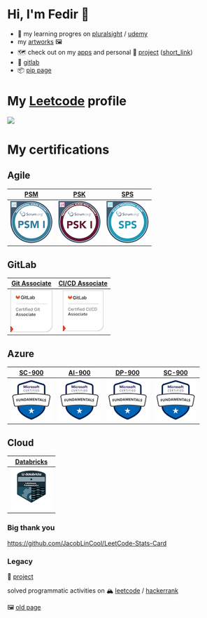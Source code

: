 # Hi, I'm Fedir 👋

- 🎯 my learning progres on [pluralsight](https://app.pluralsight.com/profile/fedir-tymoshchuk) / [udemy](https://www.udemy.com/user/fedir-tymoshchuk/)
- my [artworks](https://ftymoshchuk.gitlab.io/art-page/public/) 🖼
- 🗺 check out on my [apps](https://apps.apple.com/us/developer/fedir-tymoshchuk/id1527457002) and personal 🐝 [project](https://experimental-python-nature.azurewebsites.net)  ([short_link](https://shorturl.at/y5LmM))
- 🦊 [gitlab](https://gitlab.com/ftymoshchuk)
- 📦 [pip page](https://pypi.org/user/fedirek/)

# My [Leetcode](https://leetcode.com/u/fedirek/) profile
![](https://leetcard.jacoblin.cool/fedirek?ext=heatmap)

# My certifications

## Agile

| [PSM](https://www.credly.com/badges/afe10666-81f1-46b0-9dcb-6ea7f93c656b/public_url) | [PSK](https://www.credly.com/badges/944ee8d5-6994-492d-9a23-732cca9918e4/public_url) | [SPS](https://www.credly.com/badges/6ee7570d-37e8-42c7-8494-3eb525d1c4b3/public_url) |
| :----: | :----: | :---: |
| ![PSM](assets/agile/professional-scrum-master-i-psm-i.png) | ![PSK](assets/agile/professional-scrum-with-kanban-i-psk-i.png) | ![SPS](assets/agile/scaled-professional-scrum-sps.png)|

## GitLab

| [Git Associate](https://www.credly.com/badges/d0aa978a-44ba-4bd5-91d5-a43469ef3d2a/public_url) | [CI/CD Associate](https://www.credly.com/badges/5b6236a2-2159-4417-b20f-96363e0aa212/public_url) |
| :----:| :----:|
| ![Git Associate](assets/gitlab/gitlab-certified-git-associate.png) | ![Git Associate](assets/gitlab/gitlab-certified-ci-cd-associate.png)

## Azure

|[SC-900](https://learn.microsoft.com/api/credentials/share/en-us/FedirTymoshchuk-3741/85E19DD8E6E0C0E2?sharingId=98FBD8F94B8F8437)| [AI-900](https://learn.microsoft.com/api/credentials/share/en-us/FedirTymoshchuk-3741/25B9AFA440DD838A?sharingId=98FBD8F94B8F8437) | [DP-900](https://learn.microsoft.com/api/credentials/share/en-us/FedirTymoshchuk-3741/EA77A7D2A86E9ACB?sharingId=98FBD8F94B8F8437) | [SC-900](https://learn.microsoft.com/api/credentials/share/en-us/FedirTymoshchuk-3741/2C32EDE76F871C6B?sharingId=98FBD8F94B8F8437)
| :----:| :----:| :----:| :----:|
| ![SC-900](assets/microsoft-certified-fundamentals-badge-2.png)| ![AI-900](assets/microsoft-certified-fundamentals-badge-2.png) | ![DP-900](assets/microsoft-certified-fundamentals-badge-2.png) | ![SC-900](assets/microsoft-certified-fundamentals-badge-2.png)

## Cloud

|[Databricks](https://credentials.databricks.com/a7078afe-28b3-4a25-b37e-5f78a08e74b3)|
| :----:|
| ![Databricks](assets/6eb0dae3-fbb1-4e2f-b969-4eeba67591cc.png) |

### Big thank you

https://github.com/JacobLinCool/LeetCode-Stats-Card

### Legacy
🐝 [project](https://the-green-ways.gitlab.io/swollen/index.html)

solved programmatic activities on 🏔 [leetcode](https://leetcode.com/fedirek/) / [hackerrank](https://www.hackerrank.com/ftymoshchuk)

🖼 [old page](https://tymoshchuk.weebly.com/)
